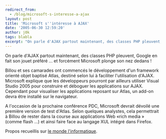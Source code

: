 ```yaml
---
redirect_from:
  - /blog/microsoft-s-interesse-a-ajax
layout: post
title: 'Microsoft s''intéresse à AJAX'
date: '2005-06-30 12:59:20'
author: j0k
tags: blabla
excerpt: "On parle d'AJAX partout maintenant, des classes PHP pleuvent, Google en fait son jouet préféré ... et forcément Microsoft plonge son nez dedans !     \nBillou et ses camarades ont commencés le développement d'un framework orienté objet baptisé Atlas, destiné selon lui à faciliter l'utilisation d'AJAX. Microsoft explique que les développeurs pourront par ailleurs      …"
---
```


On parle d'AJAX partout maintenant, des classes PHP pleuvent, Google en fait son jouet préféré ... et forcément Microsoft plonge son nez dedans !

Billou et ses camarades ont commencés le développement d'un framework orienté objet baptisé Atlas, destiné selon lui à faciliter l'utilisation d'AJAX. Microsoft explique que les développeurs pourront par ailleurs utiliser Visual Studio 2005 pour construire et déboguer les applications sur AJAX.   Cependant pour visualiser les applications reposant sur Atlas, un add-on devra être installé sur le navigateur.

A l'occasion de la prochaine conférence PDC, Microsoft devrait dévoilé une première version de test d'Atlas.   Selon quelques analystes, cela permettrait à Billou de rester dans la course aux applications Web «rich media » (comme flash ...) et ainsi faire face au langage XUL intégré dans Firefox.

Propos recueillis sur [le monde l'informatique](http://www.weblmi.com/sections/articles/2005/06/microsoft_devoile_at/).
